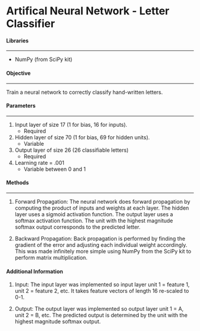 # Artifical Neural Network - Letter Classifier

#### Libraries
---
- NumPy (from SciPy kit)

#### Objective
---
Train a neural network to correctly classify hand-written letters.

#### Parameters
---
1. Input layer of size 17 (1 for bias, 16 for inputs).
    - Required
2. Hidden layer of size 70 (1 for bias, 69 for hidden units).
    - Variable
3. Output layer of size 26 (26 classifiable letters)
    - Required
4. Learning rate = .001
    - Variable between 0 and 1

#### Methods
---
1. Forward Propagation:
The neural network does forward propagation by computing the product of inputs and weights at each layer. The hidden layer uses a sigmoid activation function. The output layer uses a softmax activation function. The unit with the highest magnitude softmax output corresponds to the predicted letter.

2. Backward Propagation:
Back propagation is performed by finding the gradient of the error and adjusting each individual weight accordingly. This was made infinitely more simple using NumPy from the SciPy kit to perform matrix multiplication.

#### Additional Information
1. Input:
The input layer was implemented so input layer unit 1 = feature 1, unit 2 = feature 2, etc.
It takes feature vectors of length 16 re-scaled to 0-1.

2. Output:
The output layer was implemented so output layer unit 1 = A, unit 2 = B, etc.
The predicted output is determined by the unit with the highest magnitude softmax output.
